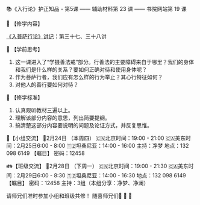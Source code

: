 📚《入行论》护正知品 - 第5课
—— 辅助材料第 23 课
—— 书院网站第 19 课

📖 【修学内容】

[《入菩萨行论》讲记](text)：第三十七、三十八讲

🤔 【学前思考】

1. 这一课进入了“学摄善法戒”部分。行善法的主要障碍来自于哪里？我们的身体和我们是什么样的关系？要如何正确对待和使用身体呢？
2. 作为菩萨行者，我们应有怎么样的行为举止？其心行特征如何？
3. 对他人的善行要如何对待？

📝 【修学标准】

1. 认真观听教材三遍以上。
2. 理解该部分内容的意思，列出简要提纲。
3. 搞清楚这部分内容要说明的问题及论证方式，并反复思惟。


👭【小组交流】
   📅2月24日 （本周四）
   🇨🇳北京时间：19:00 - 21:00
   🇨🇦美东时间：2月25日6:00 - 8:00
   🇹🇿坦桑尼亚：14:00 - 16:00
   主持：净梦
   地点：132 098 6149 【瞩目】
   密码：12458

👪【班级交流】 
   📅2月28日 （下周一）
   🇨🇳北京时间：19:00 - 21:30
   🇨🇦美东时间：2月29日6:00 - 8:30
   🇹🇿坦桑尼亚：14:00 - 16:30
   地点：132 098 6149 【瞩目】
   密码：12458
   主持：3组（本组分享：净梦、净澜）

请师兄们准时参加小组和班级共修！
随喜师兄们🌹 🌹 🌹